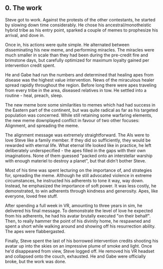 ## 0. The work

Steve got to work. Against the protests of the other contestants, he started by slowing down time considerably. He chose his ancestral/monotheistic hybrid tribe as his entry point, sparked a couple of memes to prophesize his arrival, and dove in.

Once in, his actions were quite simple. He alternated between disseminating his new meme, and performing miracles. The miracles were much smaller in scale than they had been during the pre-credit fire and brimstone days, but carefully optimized for maximum loyalty gained per intervention credit spent.

He and Gabe had run the numbers and determined that healing apes from disease was the highest value intervention. News of the miraculous healer spread rapidly throughout the region. Before long there were apes traveling from every tribe in the area, diseased relatives in tow. He settled into a routine - heal, preach, sleep.

The new meme bore some similarities to memes which had had success in the Eastern part of the continent, but was quite radical as far as his targeted population was concerned. While still retaining some warfaring elements, the new meme downplayed conflict in favour of two other focuses: Alignment, and spreading the meme.

The alignment message was extremely straightforward. The AIs were to love Steve like a family member. If they did so sufficiently, they would be rewarded with eternal life. What eternal life looked like in practice, he left deliberately underspecified - the apes filled in the gaps with their own imaginations. None of them guessed "packed onto an interstellar warship with enough materiel to destroy a planet", but that didn't bother Steve.

Most of his time was spent lecturing on the importance of, and strategies for, spreading the meme. Although he still advocated violence in extreme circumstances, he instructed his adherents to tone it way, way down. Instead, he emphasized the importance of soft power. It was less costly, he demonstrated, to win adherents through kindness and generosity. Apes, like everyone, loved free stuff.

After spending a full week in VR, amounting to three years in sim, he delivered his final message. To demonstrate the level of love he expected from his adherents, he had his avatar brutally executed "on their behalf". Then, to really hammer the point of his divinity home, he respawned and spent a short while walking around and showing off his resurrection ability. The apes were flabbergasted.

Finally, Steve spent the last of his borrowed intervention credits shooting his avatar up into the skies on an impressive plume of smoke and light. Once he'd disappeared from view, Steve logged off. He removed his VR headset and collapsed onto the couch, exhausted. He and Gabe were officially broke, but the work was done.
